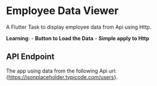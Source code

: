 # Employee Data Viewer

A Flutter Task to display employee data from Api using Http.

**Learning**:
    - **Button to Load the Data**
    - **Simple apply to Http**

## API Endpoint

The app using data from the following Api url: {https://jsonplaceholder.typicode.com/users}.